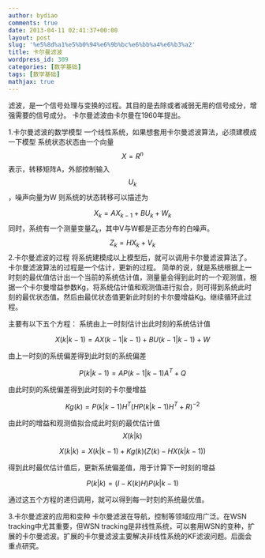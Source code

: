 ```yaml
---
author: bydiao
comments: true
date: 2013-04-11 02:41:37+00:00
layout: post
slug: '%e5%8d%a1%e5%b0%94%e6%9b%bc%e6%bb%a4%e6%b3%a2'
title: 卡尔曼滤波
wordpress_id: 309
categories: [数学基础]
tags: [数学基础]
mathjax: true
---
```


滤波，是一个信号处理与变换的过程。其目的是去除或者减弱无用的信号成分，增强需要的信号成分。
卡尔曼滤波由卡尔曼在1960年提出。

1.卡尔曼滤波的数学模型
一个线性系统，如果想套用卡尔曼滤波算法，必须建模成一下模型
系统状态状态由一个向量 $$X = R^n$$ 表示，转移矩阵A，外部控制输入$$U_k$$，噪声向量为W
则系统的状态转移可以描述为

$$X_k = AX_{k-1} + BU_k + W_k$$
同时，系统有一个测量变量$Z_k$，其中V与W都是正态分布的白噪声。
$$Z_k = HX_k + V_k$$
2.卡尔曼滤波的过程
将系统建模成以上模型后，就可以调用卡尔曼滤波算法了。
卡尔曼滤波算法的过程是一个估计，更新的过程。
简单的说，就是系统根据上一时刻的最优值估计出一个当前的系统估计值，测量量会得到此时的一个观测值，根据一个卡尔曼增益参数Kg，将系统估计值和观测值进行拟合，则可得到系统此时刻的最优状态值。然后由最优状态值更新此时刻的卡尔曼增益Kg。继续循环此过程。

主要有以下五个方程：
系统由上一时刻估计出此时刻的系统估计值

$$
X(k|k-1) = AX(k-1|k-1) + BU(k-1|k-1) + W
$$

由上一时刻的系统偏差得到此时刻的系统偏差

$$
P(k|k-1) = AP(k-1|k-1)A^T + Q
$$

由此时刻的系统偏差得到此时刻的卡尔曼增益

$$
Kg(k) = P(k|k-1)H^T(HP(k|k-1)H^T+R)^{-2}
$$

由此时的增益和观测值拟合成此时刻的最优估计值 $$X(k|k)$$

$$
X(k|k) = X(k|k-1) + Kg(k)(Z(k)-HX(k|k-1))
$$

得到此时最优估计值后，更新系统偏差值，用于计算下一时刻的增益

$$
P(k|k) = (I - K(k)H)P(k|k-1)
$$

通过这五个方程的递归调用，就可以得到每一时刻的系统最优值。

3.卡尔曼滤波的应用和变种
卡尔曼滤波在导航，控制等领域应用广泛。在WSN tracking中尤其重要，但WSN tracking是非线性系统，可以套用WSN的变种，扩展的卡尔曼滤波。扩展的卡尔曼滤波主要解决非线性系统的KF滤波问题。后面会重点研究。

